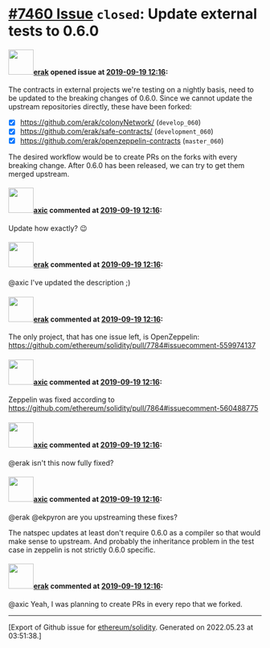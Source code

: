 # [\#7460 Issue](https://github.com/ethereum/solidity/issues/7460) `closed`: Update external tests to 0.6.0

#### <img src="https://avatars.githubusercontent.com/u/20012009?u=61e903cf16bc5f3353db1d571401e2e71b6f61ed&v=4" width="50">[erak](https://github.com/erak) opened issue at [2019-09-19 12:16](https://github.com/ethereum/solidity/issues/7460):

The contracts in external projects we're testing on a nightly basis, need to be updated to the breaking changes of 0.6.0. Since we cannot update the upstream repositories directly, these have been forked:

- [x] https://github.com/erak/colonyNetwork/ (`develop_060`)
- [x] https://github.com/erak/safe-contracts/ (`development_060`)
- [x] https://github.com/erak/openzeppelin-contracts (`master_060`)

The desired workflow would be to create PRs on the forks with every breaking change. After 0.6.0 has been released, we can try to get them merged upstream.

#### <img src="https://avatars.githubusercontent.com/u/20340?v=4" width="50">[axic](https://github.com/axic) commented at [2019-09-19 12:16](https://github.com/ethereum/solidity/issues/7460#issuecomment-549838842):

Update how exactly? :wink:

#### <img src="https://avatars.githubusercontent.com/u/20012009?u=61e903cf16bc5f3353db1d571401e2e71b6f61ed&v=4" width="50">[erak](https://github.com/erak) commented at [2019-09-19 12:16](https://github.com/ethereum/solidity/issues/7460#issuecomment-552422276):

@axic I've updated the description ;)

#### <img src="https://avatars.githubusercontent.com/u/20012009?u=61e903cf16bc5f3353db1d571401e2e71b6f61ed&v=4" width="50">[erak](https://github.com/erak) commented at [2019-09-19 12:16](https://github.com/ethereum/solidity/issues/7460#issuecomment-559978189):

The only project, that has one issue left, is OpenZeppelin: https://github.com/ethereum/solidity/pull/7784#issuecomment-559974137

#### <img src="https://avatars.githubusercontent.com/u/20340?v=4" width="50">[axic](https://github.com/axic) commented at [2019-09-19 12:16](https://github.com/ethereum/solidity/issues/7460#issuecomment-561344581):

Zeppelin was fixed according to https://github.com/ethereum/solidity/pull/7864#issuecomment-560488775

#### <img src="https://avatars.githubusercontent.com/u/20340?v=4" width="50">[axic](https://github.com/axic) commented at [2019-09-19 12:16](https://github.com/ethereum/solidity/issues/7460#issuecomment-564530200):

@erak isn't this now fully fixed?

#### <img src="https://avatars.githubusercontent.com/u/20340?v=4" width="50">[axic](https://github.com/axic) commented at [2019-09-19 12:16](https://github.com/ethereum/solidity/issues/7460#issuecomment-564530423):

@erak @ekpyron are you upstreaming these fixes?

The natspec updates at least don't require 0.6.0 as a compiler so that would make sense to upstream. And probably the inheritance problem in the test case in zeppelin is not strictly 0.6.0 specific.

#### <img src="https://avatars.githubusercontent.com/u/20012009?u=61e903cf16bc5f3353db1d571401e2e71b6f61ed&v=4" width="50">[erak](https://github.com/erak) commented at [2019-09-19 12:16](https://github.com/ethereum/solidity/issues/7460#issuecomment-564534047):

@axic Yeah, I was planning to create PRs in every repo that we forked.


-------------------------------------------------------------------------------



[Export of Github issue for [ethereum/solidity](https://github.com/ethereum/solidity). Generated on 2022.05.23 at 03:51:38.]
